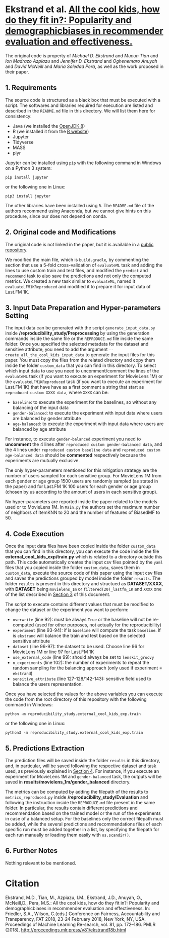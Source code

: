 # Ekstrand et al. [All the cool kids, how do they fit in?: Popularity and demographicbiases in recommender evaluation and effectiveness.](http://proceedings.mlr.press/v81/ekstrand18b.html)
The original code is property of *Michael D. Ekstrand* and *Mucun Tian* and *Ion Madrazo Azpiazu* and *Jennifer D. Ekstrand* and *Oghenemaro Anuyah* and *David McNeill*
and *Maria Soledad Pera*, as well as the work proposed in their paper.

## 1. Requirements
The source code is structured as a black box that must be executed with a script. The softwares and libraries required for execution are listed and
described in the `README.md` file in this directory. We will list them here for consistency:
- Java (we installed the [OpenJDK 8](https://www.openlogic.com/openjdk-downloads))
- R (we installed it from the [R website](https://cran.r-project.org/bin/))
- Jupyter
- Tidyverse
- MASS
- plyr

Jupyter can be installed using `pip` with the following command in Windows on a Python 3 system:
```shell script
pip install jupyter
```
or the following one in Linux:
```shell script
pip3 install jupyter
```

The other libraries have been installed using `R`. The `README.md` file of the authors recommend using Anaconda, but we cannot give hints on this procedure,
since our does not depend on conda.

## 2. Original code and Modifications
The original code is not linked in the paper, but it is available in a [public repository](https://scholarworks.boisestate.edu/cs_scripts/4/).

We modified the main file, which is `build.gradle`, by commenting the section that use a 5-fold cross-validation of `evaluateML` task and adding the lines to use
custom train and test files, and modified the `predict` and `recommend` task to also save the predictions and not only the computed metrics. We created a new task
similar to `evaluateML`, named it `evaluateLFM1KReproduced` and modified it to prepare it for input data of Last.FM 1K.

## 3. Input Data Preparation and Hyper-parameters Setting
The input data can be generated with the script `generate_input_data.py` inside **/reproducibility_study/Preprocessing** by using the generation commands
inside the same file or the `REPRODUCE.md` file inside the same folder. Once you specified the selected metadata for the dataset and sensitive attribute,
you need to add the argument `--create_all_the_cool_kids_input_data` to generate the input files for this paper. You must copy the files from the
related directory and copy them inside the folder `custom_data` that you can find in this directory.
To select which input data to use you need to uncomment/comment the lines of the `evaluateML` task (if you want to execute an experiment for MovieLens 1M)
or the `evaluateLFM1KReproduced` task (if you want to execute an experiment for Last.FM 1K) that have have as a first comment a string that start as `reproduced custom XXXX data`,
where `XXXX` can be:
- `baseline`: to execute the experiment for the baselines, so without any balancing of the input data
- `gender-balanced`: to execute the experiment with input data where users are balanced by gender attribute
- `age-balanced`: to execute the experiment with input data where users are balanced by age attribute

For instance, to execute `gender-balanced` experiment you need to **uncomment** the 4 lines after `reproduced custom gender-balanced data`, and the 4 lines under 
`reproduced custom baseline data` and `reproduced custom age-balanced data` should be **commented** respectively because the experiments are mutually exclusive.

The only hyper-parameters mentioned for this mitigation strategy are the number of users sampled for each sensitive group.
For MovieLens 1M from each gender or age group 1500 users are randomly sampled (as stated in the paper) and for Last.FM 1K 100 users for each gender or age group
(chosen by us according to the amount of users in each sensitive group).

No hyper-parameters are reported inside the paper related to the models used or to MovieLens 1M. In `Main.py` the authors set the maximum number of neighbors
of ItemKNN to 20 and the number of features of BiasedMF to 50.

## 4. Code Execution
Once the input data files have been copied inside the folder `custom_data` that you can find in this directory, you can execute the code inside the file 
**external_cool_kids_exp/train.py** which is related to a directory outside this path. This code automatically creates the input csv files pointed by the `yaml`
files that you copied inside the folder `custom_data`, saves them in `custom_data`, execute the source code of this paper using the input csv files and saves the
predictions grouped by model inside the folder `results`. The folder `results` is present in this directory and structued as **DATASET/XXXX**, with **DATASET**
being `movielens_1m` or `filtered(20)_lastfm_1K` and `XXXX` one of the list described in [Section 3](input-data-preparation-and-hyper-parameters-setting)
of this document.

The script to execute contains different values that must be modified to change the dataset or the experiment you want to perform:
- `overwrite` (line 92): must be always `True` or the baseline will not be re-computed (used for other purposes, not actually for the reproducibility)
- `experiment` (line 93\-94): if is `baseline` will compute the task `baseline`. If is `ekstrand` will balance the train and test based on the selected sensitive attribute
- `dataset` (line 96\-97): the dataset to be used. Choose line 96 for MovieLens 1M or line 97 for Last.FM 1K
- `use_external_code` (line 99): should always be set to `lenskit_groovy`
- `n_experiments` (line 102): the number of experiments to repeat the random sampling for the balancing approach (only used if experiment = `ekstrand`)
- `sensitive_attribute` (line 127\-128/142\-143): sensitive field used to balance the users representation.

Once you have selected the values for the above variables you can execute the code from the root directory of this repository with the following command in Windows:
```shell script
python -m reproducibility_study.external_cool_kids_exp.train
```
or the following one in Linux:
```shell script
python3 -m reproducibility_study.external_cool_kids_exp.train
```

## 5. Predictions Extraction
The prediction files will be saved inside the folder `results` in this directory, and, in particular, will be saved following the respective dataset and task used,
as previously explained in [Section 4](code-execution). For instance, if you execute an experiment for MovieLens 1M and `gender-balanced` task, the outputs will be
saved in **results/movielens_1m/gender_balanced** directory.

The metrics can be computed by adding the filepath of the results to `metrics_reproduced.py` inside **/reproducibility_study/Evaluation** and following
the instruction inside the `REPRODUCE.md` file present in the same folder. In particular, the results contain different predictions and recommendation based on the
trained model or the run of the experiments in case of a balanced setup. For the baselines only the correct filepath must be added, while the several predictions and
recommendations files of each specific run must be added together in a list, by specifying the filepath for each run manually or loading them easily with `os.scandir()`.

## 6. Further Notes
Nothing relevant to be mentioned.

# Citation
Ekstrand, M.D., Tian, M., Azpiazu, I.M., Ekstrand, J.D., Anuyah, O., McNeill,D., Pera, M.S.: All the cool kids, how do they fit in?: Popularity and demographicbiases in
recommender evaluation and effectiveness. In: Friedler, S.A., Wilson, C.(eds.) Conference on Fairness, Accountability and Transparency, FAT 2018, 23-24 February 2018,
New York, NY, USA. Proceedings of Machine Learning Re-search, vol. 81, pp. 172–186. PMLR (2018), http://proceedings.mlr.press/v81/ekstrand18b.html